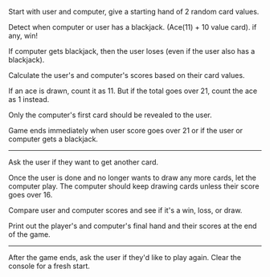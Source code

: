 Start with user and computer, give a starting hand of 2 random card values.

Detect when computer or user has a blackjack. (Ace(11) + 10 value card). if any, win!

If computer gets blackjack, then the user loses (even if the user also has a blackjack). 

Calculate the user's and computer's scores based on their card values.

If an ace is drawn, count it as 11. But if the total goes over 21, count the ace as 1 instead.

Only the computer's first card should be revealed to the user.

Game ends immediately when user score goes over 21 or if the user or computer gets a blackjack.

--------------------------------------------------------------------------------------------------------------------

Ask the user if they want to get another card.

Once the user is done and no longer wants to draw any more cards, let the computer play. 
The computer should keep drawing cards unless their score goes over 16.

Compare user and computer scores and see if it's a win, loss, or draw.

Print out the player's and computer's final hand and their scores at the end of the game.

---------------------------------------------------------------------------------------------------------------------

After the game ends, ask the user if they'd like to play again. Clear the console for a fresh start.